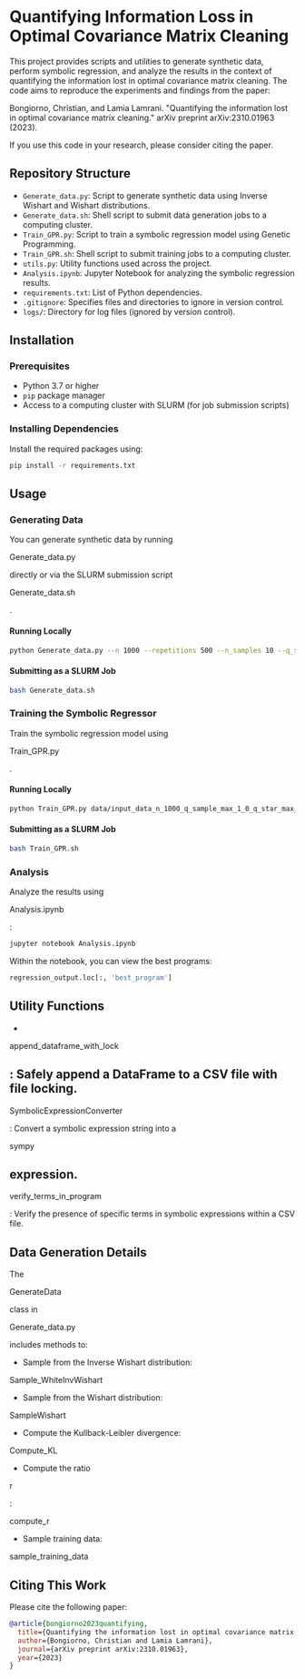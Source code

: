 # Quantifying Information Loss in Optimal Covariance Matrix Cleaning

This project provides scripts and utilities to generate synthetic data, perform symbolic regression, and analyze the results in the context of quantifying the information lost in optimal covariance matrix cleaning. The code aims to reproduce the experiments and findings from the paper:

Bongiorno, Christian, and Lamia Lamrani. "Quantifying the information lost in optimal covariance matrix cleaning." arXiv preprint arXiv:2310.01963 (2023).

If you use this code in your research, please consider citing the paper.

## Repository Structure

- `Generate_data.py`: Script to generate synthetic data using Inverse Wishart and Wishart distributions.
- `Generate_data.sh`: Shell script to submit data generation jobs to a computing cluster.
- `Train_GPR.py`: Script to train a symbolic regression model using Genetic Programming.
- `Train_GPR.sh`: Shell script to submit training jobs to a computing cluster.
- `utils.py`: Utility functions used across the project.
- `Analysis.ipynb`: Jupyter Notebook for analyzing the symbolic regression results.
- `requirements.txt`: List of Python dependencies.
- `.gitignore`: Specifies files and directories to ignore in version control.
- `logs/`: Directory for log files (ignored by version control).

## Installation

### Prerequisites

- Python 3.7 or higher
- `pip` package manager
- Access to a computing cluster with SLURM (for job submission scripts)

### Installing Dependencies

Install the required packages using:

```sh
pip install -r requirements.txt
```

## Usage

### Generating Data

You can generate synthetic data by running 

Generate_data.py

 directly or via the SLURM submission script 

Generate_data.sh

.

#### Running Locally

```sh
python Generate_data.py --n 1000 --repetitions 500 --n_samples 10 --q_sample_max 1.0 --q_star_max 1.0 --seed 42
```

#### Submitting as a SLURM Job

```sh
bash Generate_data.sh
```

### Training the Symbolic Regressor

Train the symbolic regression model using 

Train_GPR.py

.

#### Running Locally

```sh
python Train_GPR.py data/input_data_n_1000_q_sample_max_1_0_q_star_max_1_00.csv --seed 42 --n_jobs 4
```

#### Submitting as a SLURM Job

```sh
bash Train_GPR.sh
```

### Analysis

Analyze the results using 

Analysis.ipynb

:

```sh
jupyter notebook Analysis.ipynb
```

Within the notebook, you can view the best programs:

```python
regression_output.loc[:, 'best_program']
```

## Utility Functions

- 

append_dataframe_with_lock

: Safely append a DataFrame to a CSV file with file locking.
- 

SymbolicExpressionConverter

: Convert a symbolic expression string into a 

sympy

 expression.
- 

verify_terms_in_program

: Verify the presence of specific terms in symbolic expressions within a CSV file.

## Data Generation Details

The 

GenerateData

 class in 

Generate_data.py

 includes methods to:

- Sample from the Inverse Wishart distribution: 

Sample_WhiteInvWishart


- Sample from the Wishart distribution: 

SampleWishart


- Compute the Kullback-Leibler divergence: 

Compute_KL


- Compute the ratio 

r

: 

compute_r


- Sample training data: 

sample_training_data



## Citing This Work

Please cite the following paper:

```bibtex
@article{bongiorno2023quantifying,
  title={Quantifying the information lost in optimal covariance matrix cleaning},
  author={Bongiorno, Christian and Lamia Lamrani},
  journal={arXiv preprint arXiv:2310.01963},
  year={2023}
}
```